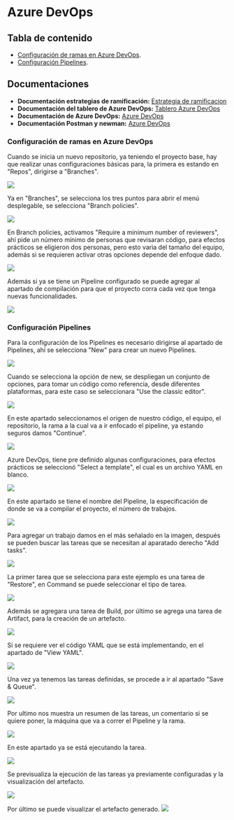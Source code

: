 # Azure DevOps

## Tabla de contenido
- [Configuración de ramas en Azure DevOps](#Configuración-de-ramas-en-Azure-DevOps).
- [Configuración Pipelines](#Configuración-Pipelines).

## Documentaciones

- **Documentación estrategias de ramificación:** [Estrategia de ramificacion](https://dev.azure.com/celuladevops/Celula/_git/EstrategiasRamificacion?path=/README.md)
- **Documentación del tablero de Azure DevOps:** [Tablero Azure DevOps](https://dev.azure.com/celuladevops/Celula/_git/ci-netcore?path=/TableroAzureDevOps.md)
- **Documentación de Azure DevOps:** [Azure DevOps](https://dev.azure.com/celuladevops/Celula/_git/ci-netcore?path=/README.md)
- **Documentación Postman y newman:** [Azure DevOps](https://dev.azure.com/celuladevops/Celula/_git/ci-netcore?path=/Postman%20y%20newman.md&_a=preview)


### Configuración de ramas en Azure DevOps

Cuando se inicia un nuevo repositorio, ya teniendo el proyecto base, hay que realizar unas configuraciones básicas para, la primera es estando en "Repos", dirigirse a "Branches".

![](https://i.postimg.cc/1tzdyV8p/1.png)

Ya en "Branches", se selecciona los tres puntos para abrir el menú desplegable, se selecciona "Branch policies".

![](https://i.postimg.cc/pX8Rw3bP/2.jpg)

En Branch policies, activamos "Require a minimum number of reviewers", ahí pide un número mínimo de personas que revisaran código, para efectos prácticos se eligieron dos personas, pero esto varia del tamaño del equipo, además si se requieren activar otras opciones depende del enfoque dado.

![](https://i.postimg.cc/sf4JTg1z/3.jpg)

Además si ya se tiene un Pipeline configurado se puede agregar al apartado de compilación para que el proyecto corra cada vez que tenga nuevas funcionalidades.

![](https://i.postimg.cc/hvc6NZ9t/4-1.jpg)

### Configuración Pipelines

Para la configuración de los Pipelines es necesario dirigirse al apartado de Pipelines, ahí se selecciona "New" para crear un nuevo Pipelines.

![](https://i.postimg.cc/25B55ygB/22.jpg)

Cuando se selecciona la opción de new, se despliegan un conjunto de opciones, para tomar un código como referencia, desde diferentes plataformas, para este caso se seleccionara "Use the classic editor".

![](https://i.postimg.cc/NfMBMLHf/5.jpg)

En este apartado seleccionamos el origen de nuestro código, el equipo, el repositorio, la rama a la cual va a ir enfocado el pipeline, ya estando seguros damos "Continue".

![](https://i.postimg.cc/G22qY0JY/6.jpg)

Azure DevOps, tiene pre definido algunas configuraciones, para efectos prácticos se seleccionó "Select a template", el cual es un archivo YAML en blanco.

![](https://i.postimg.cc/02pF9st2/7.jpg)

En este apartado se tiene el nombre del Pipeline, la especificación de donde se va a compilar el proyecto, el número de trabajos.

![](https://i.postimg.cc/9Fjg8kW3/8.jpg)

Para agregar un trabajo damos en el más señalado en la imagen, después se pueden buscar las tareas que se necesitan al aparatado derecho "Add tasks".

![](https://i.postimg.cc/0yXfsXqy/9.jpg)

La primer tarea que se selecciona para este ejemplo es una tarea de "Restore", en Command se puede seleccionar el tipo de tarea.

![](https://i.postimg.cc/wjrhPtht/10.jpg)

Además se agregara una tarea de Build, por último se agrega una tarea de Artifact, para la creación de un artefacto.

![](https://i.postimg.cc/pXXzLQCh/13.jpg)

Si se requiere ver el código YAML que se está implementando, en el apartado de "View YAML".

![](https://i.postimg.cc/hjB7WVhG/14.jpg)

Una vez ya tenemos las tareas definidas, se procede a ir al apartado "Save & Queue".

![](https://i.postimg.cc/jjQSfmds/15.jpg)

Por ultimo nos muestra un resumen de las tareas, un comentario si se quiere poner, la máquina que va a correr el Pipeline y la rama.

![](https://i.postimg.cc/7hpkdnYs/16.jpg)

En este apartado ya se está ejecutando la tarea.

![](https://i.postimg.cc/Jh1WfnML/18.jpg)

Se previsualiza la ejecución de las tareas ya previamente configuradas y la visualización  del artefacto.

![](https://i.postimg.cc/jSRxbv4m/20.jpg)

Por último se puede visualizar el artefacto generado.
![](https://i.postimg.cc/G3YdT6M6/21.jpg)